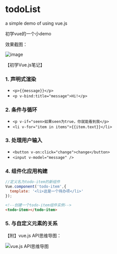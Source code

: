 # todoList
a simple demo of using vue.js

初学vue的一个小demo

效果截图：

![image](https://github.com/oSHYo/todoList/blob/master/img/xiaoguotu.png)

【初学Vue.js笔记】
### 1. 声明式渲染
- `<p>{{message}}</p>`
- `<p v-bind:title="message">Hi!</p>`
### 2. 条件与循环
- `<p v-if="seen>如果seen为true，你就能看到我</p>`
- `<li v-for="item in items">{{item.text}}</li>`
### 3. 处理用户输入
- `<button v-on:click="change">change</button>`
- `<input v-model="message" />`
### 4. 组件化应用构建
```javascript
//定义名为todo-item的新组件
Vue.component('todo-item',{
  template: '<li>这是一个待办项</li>'
});
```
```html
<!--创建一个todo-item组件实例-->
<todo-item></todo-item>
```
### 5. 与自定义元素的关系


【附】vue.js API思维导图：

![vue.js API思维导图](https://github.com/oSHYo/todoList/blob/master/img/API.png)
